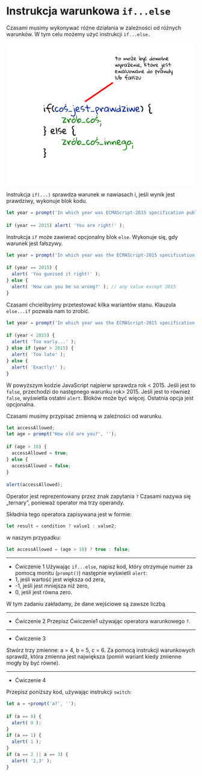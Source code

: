 # Instrukcja warunkowa `if...else`

Czasami musimy wykonywać różne działania w zależności od różnych warunków. 
W tym celu możemy użyć instrukcji `if...else.`

![if...else](if.png)

Instrukcja `if(...)` sprawdza warunek w nawiasach i,
jeśli wynik jest prawdziwy, wykonuje blok kodu.

```js
let year = prompt('In which year was ECMAScript-2015 specification published?', '');

if (year == 2015) alert( 'You are right!' );
```

Instrukcja `if` może zawierać opcjonalny blok `else`.
Wykonuje się, gdy warunek jest fałszywy.

```js
let year = prompt('In which year was the ECMAScript-2015 specification published?', '');

if (year == 2015) {
  alert( 'You guessed it right!' );
} else {
  alert( 'How can you be so wrong?' ); // any value except 2015
}
```

Czasami chcielibyśmy przetestować kilka wariantów stanu.
Klauzula `else...if` pozwala nam to zrobić.

```js
let year = prompt('In which year was the ECMAScript-2015 specification published?', '');

if (year < 2015) {
  alert( 'Too early...' );
} else if (year > 2015) {
  alert( 'Too late' );
} else {
  alert( 'Exactly!' );
}
```

W powyższym kodzie JavaScript najpierw sprawdza rok < 2015. Jeśli jest to `false`,
przechodzi do następnego warunku rok> 2015. Jeśli jest to również `false`,
wyświetla ostatni `alert`. Bloków może być więcej. Ostatnia opcja jest opcjonalna.

Czasami musimy przypisać zmienną w zależności od warunku.

```js
let accessAllowed;
let age = prompt('How old are you?', '');

if (age > 18) {
  accessAllowed = true;
} else {
  accessAllowed = false;
}

alert(accessAllowed);
```

Operator jest reprezentowany przez znak zapytania `?`
Czasami nazywa się „ternary”, ponieważ operator ma trzy operandy.

Składnia tego operatora zapisywana jest w formie:

```js
let result = condition ? value1 : value2;
```

w naszym przypadku:

```js
let accessAllowed = (age > 18) ? true : false;
```

---

- Ćwiczenie 1
Używając `if...else`, napisz kod, który otrzymuje numer za pomocą 
monitu (`prompt()`) następnie wyświetli `alert`:  
- 1, jeśli wartość jest większa od zera,  
- -1, jeśli jest mniejsza niż zero, 
- 0, jeśli jest równa zero. 

W tym zadaniu zakładamy, że dane wejściowe są zawsze liczbą.

---

- Ćwiczenie 2
Przepisz Ćwiczenie1 używając operatora warunkowego `?`.

---

- Ćwiczenie 3

Stwórz trzy zmienne: a = 4, b = 5, c = 6. Za pomocą instrukcji warunkowych sprawdź,
która zmienna jest największa (pomiń wariant kiedy zmienne mogły by być równe).

---

- Ćwiczenie 4

Przepisz poniższy kod, używając instrukcji `switch`:

```js
let a = +prompt('a?', '');

if (a == 0) {
  alert( 0 );
}
if (a == 1) {
  alert( 1 );
}
if (a == 2 || a == 3) {
  alert( '2,3' );
}

```
